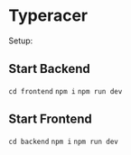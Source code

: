 # Typeracer
Setup:

## Start Backend
`cd frontend`
`npm i`
`npm run dev`

## Start Frontend
`cd backend`
`npm i`
`npm run dev`

